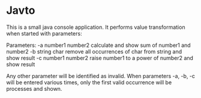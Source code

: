 Javto
=====
This is a small java console application. It performs value transformation when started with
parameters:

Parameters:
-a number1 number2    calculate and show sum of number1 and number2
-b string char        remove all occurrences of char from string and show result
-c number1 number2    raise number1 to a power of number2 and show result

Any other parameter will be identified as invalid. When parameters -a, -b, -c will be entered
various times, only the first valid occurrence will be processes and shown.